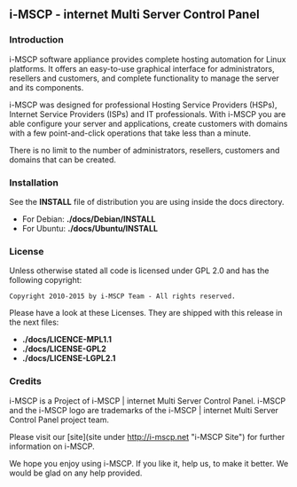 ## i-MSCP - internet Multi Server Control Panel

### Introduction

i-MSCP software appliance provides complete hosting automation for Linux platforms. It offers an easy-to-use graphical
interface for administrators, resellers and customers, and complete functionality to manage the server and its
components.

i-MSCP was designed for professional Hosting Service Providers (HSPs), Internet Service Providers (ISPs) and IT
professionals. With i-MSCP you are able configure your server and applications, create customers with domains with a
few point-and-click operations that take less than a minute.

There is no limit to the number of administrators, resellers, customers and domains that can be created.

### Installation

See the **INSTALL** file of distribution you are using inside the docs directory.

* For Debian: **./docs/Debian/INSTALL**
* For Ubuntu: **./docs/Ubuntu/INSTALL**

### License

Unless otherwise stated all code is licensed under GPL 2.0 and has the following copyright:

```
Copyright 2010-2015 by i-MSCP Team - All rights reserved.
```

Please have a look at these Licenses. They are shipped with this release in the next files:

* **./docs/LICENCE-MPL1.1**
* **./docs/LICENSE-GPL2**
* **./docs/LICENSE-LGPL2.1**

### Credits

i-MSCP is a Project of i-MSCP | internet Multi Server Control Panel. i-MSCP and the i-MSCP logo are trademarks of the
i-MSCP | internet Multi Server Control Panel project team.

Please visit our [site](site under http://i-mscp.net "i-MSCP Site") for further information on i-MSCP.

We hope you enjoy using i-MSCP. If you like it, help us, to make it better. We would be glad on any help provided.
